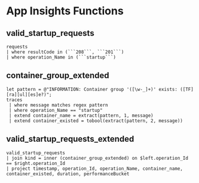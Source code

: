 # App Insights Functions

## valid_startup_requests

```kql
requests
| where resultCode in (```208```, ```201```)
| where operation_Name in (```startup```)
```

## container_group_extended

```kql
let pattern = @"INFORMATION: Container group '([\w-_]+)' exists: ([TF][ra][ul][es]e?)";
traces
 | where message matches regex pattern
 | where operation_Name == "startup"
 | extend container_name = extract(pattern, 1, message)
 | extend container_existed = tobool(extract(pattern, 2, message))
```

## valid_startup_requests_extended

```kql
valid_startup_requests
| join kind = inner (container_group_extended) on $left.operation_Id == $right.operation_Id
| project timestamp, operation_Id, operation_Name, container_name, container_existed, duration, performanceBucket
```
